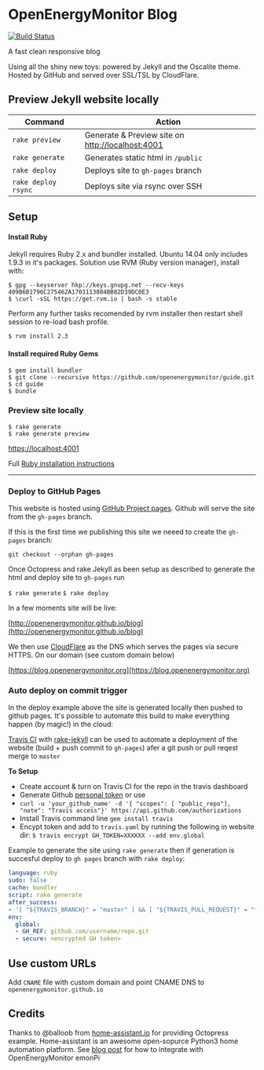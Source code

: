 # OpenEnergyMonitor Blog

[![Build Status](https://travis-ci.org/openenergymonitor/blog.svg?branch=master)](https://travis-ci.org/openenergymonitor/blog)

A fast clean responsive blog

Using all the shiny new toys: powered by Jekyll and the Oscalite theme. Hosted by GitHub and served over SSL/TSL by CloudFlare.

## Preview Jekyll website locally

| Command | Action |
|---|---|
| `rake preview` | Generate & Preview site on [http://localhost:4001](http://127.0.0.1:4001)
| `rake generate` | Generates static html in `/public`
| `rake deploy` | Deploys site to `gh-pages` branch
| `rake deploy rsync` | Deploys site via rsync over SSH



## Setup

#### Install Ruby

Jekyll requires Ruby 2.x and bundler installed. Ubuntu 14.04 only includes 1.9.3 in it's packages. Solution use RVM (Ruby version manager), install with:

```
$ gpg --keyserver hkp://keys.gnupg.net --recv-keys 409B6B1796C275462A1703113804BB82D39DC0E3
$ \curl -sSL https://get.rvm.io | bash -s stable
```

Perform any further tasks recomended by rvm installer then restart shell session to re-load bash profile.

```
$ rvm install 2.3
```

#### Install required Ruby Gems

```
$ gem install bundler
$ git clone --recursive https://github.com/openenergymonitor/guide.git
$ cd guide
$ bundle
```

### Preview site locally

```
$ rake generate
$ rake generate preview
```

[https://localhost:4001](https://localhost:4001)

Full [Ruby installation instructions](https://www.ruby-lang.org/en/documentation/installation/)

***

### Deploy to GitHub Pages

This website is hosted using [GitHub Project pages](https://help.github.com/categories/github-pages-basics/). Github will serve the site from the `gh-pages` branch.

If this is the first time we publishing this site we neeed to create the `gh-pages` branch:

`git checkout --orphan gh-pages`

Once Octopress and rake Jekyll as been setup as described to generate the html and deploy site to `gh-pages` run

`$ rake generate`
`$ rake deploy`

In a few moments site will be live:

[http://openenergymonitor.github.io/blog](http://openenergymonitor.github.io/blog)

We then use [CloudFlare](https://www.cloudflare.com) as the DNS which serves the pages via secure HTTPS. On our domain (see custom domain below)

[https://blog.openenergymonitor.org](https://blog.openenergymonitor.org)


### Auto deploy on commit trigger

In the deploy example above the site is generated locally then pushed to github pages. It's possible to automate this build to make everything happen (by magic!) in the cloud:

[Travis CI](https://travis-ci.org) with [rake-jekyll](https://github.com/jirutka/rake-jekyll) can be used to automate a deployment of the website (build + push commit to `gh-pages`) afer a git push or pull reqest merge to `master`

**To Setup**

 - Create account & turn on Travis CI for the repo in the travis dashboard
 - Generate Github [personal token](https://github.com/settings/tokens) or use
  - `curl -u 'your_github_name' -d '{ "scopes": [ "public_repo"], "note": "Travis access"}' https://api.github.com/authorizations `
  - Install Travis command line `gem install travis`
  - Encypt token and add to `travis.yaml` by running the following in website dir: `$ travis encrypt GH_TOKEN=XXXXXX --add env.global`
 
Example to generate the site using `rake generate` then if generation is succesful deploy to `gh pages` branch with `rake deploy`:

```yaml
language: ruby
sudo: false
cache: bundler
script: rake generate
after_success:
- '[ "${TRAVIS_BRANCH}" = "master" ] && [ "${TRAVIS_PULL_REQUEST}" = "false" ] && rake deploy || true'
env:
  global:
  - GH_REF: github.com/username/repo.git
  - secure: <encrypted GH token>

```

## Use custom URLs

Add `CNAME` file with custom domain and point CNAME DNS to `openenergymonitor.github.io`

## Credits

Thanks to @balloob from [home-assistant.io](http://home-assistant.io) for providing Octopress example. Home-assistant is an awesome open-sopurce Python3 home automation platform. See [blog post](http://openenergymonitor.blogspot.co.uk/2016/04/home-assistant-and-emonpi.html) for how to integrate with OpenEnergyMonitor emonPi
